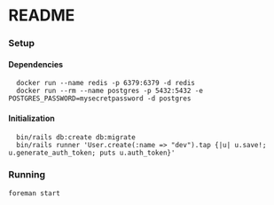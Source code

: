 # README

### Setup

#### Dependencies

```
  docker run --name redis -p 6379:6379 -d redis
  docker run --rm --name postgres -p 5432:5432 -e POSTGRES_PASSWORD=mysecretpassword -d postgres
```

#### Initialization
```
  bin/rails db:create db:migrate
  bin/rails runner 'User.create(:name => "dev").tap {|u| u.save!; u.generate_auth_token; puts u.auth_token}'
```

### Running

`foreman start`
